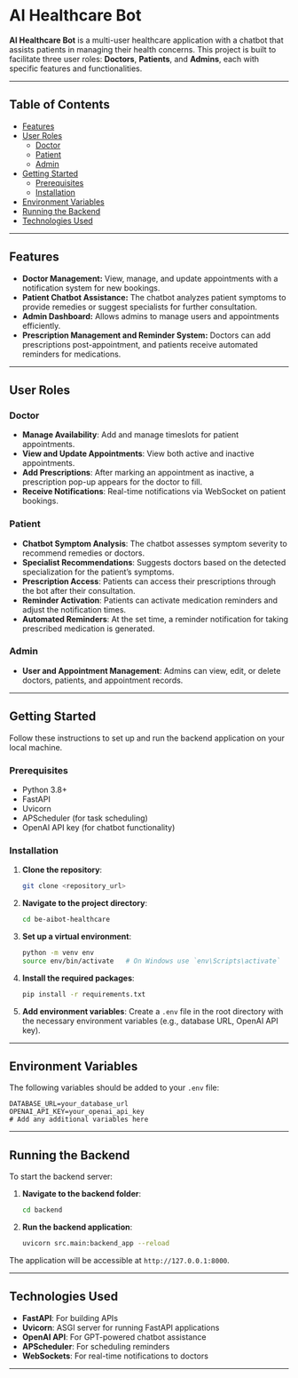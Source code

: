 # AI Healthcare Bot

**AI Healthcare Bot** is a multi-user healthcare application with a chatbot that assists patients in managing their health concerns. This project is built to facilitate three user roles: **Doctors**, **Patients**, and **Admins**, each with specific features and functionalities.

---

## Table of Contents
- [Features](#features)
- [User Roles](#user-roles)
  - [Doctor](#doctor)
  - [Patient](#patient)
  - [Admin](#admin)
- [Getting Started](#getting-started)
  - [Prerequisites](#prerequisites)
  - [Installation](#installation)
- [Environment Variables](#environment-variables)
- [Running the Backend](#running-the-backend)
- [Technologies Used](#technologies-used)
  
---

## Features

- **Doctor Management:** View, manage, and update appointments with a notification system for new bookings.
- **Patient Chatbot Assistance:** The chatbot analyzes patient symptoms to provide remedies or suggest specialists for further consultation.
- **Admin Dashboard:** Allows admins to manage users and appointments efficiently.
- **Prescription Management and Reminder System:** Doctors can add prescriptions post-appointment, and patients receive automated reminders for medications.

---

## User Roles

### Doctor

- **Manage Availability**: Add and manage timeslots for patient appointments.
- **View and Update Appointments**: View both active and inactive appointments.
- **Add Prescriptions**: After marking an appointment as inactive, a prescription pop-up appears for the doctor to fill.
- **Receive Notifications**: Real-time notifications via WebSocket on patient bookings.

### Patient

- **Chatbot Symptom Analysis**: The chatbot assesses symptom severity to recommend remedies or doctors.
- **Specialist Recommendations**: Suggests doctors based on the detected specialization for the patient’s symptoms.
- **Prescription Access**: Patients can access their prescriptions through the bot after their consultation.
- **Reminder Activation**: Patients can activate medication reminders and adjust the notification times.
- **Automated Reminders**: At the set time, a reminder notification for taking prescribed medication is generated.

### Admin

- **User and Appointment Management**: Admins can view, edit, or delete doctors, patients, and appointment records.

---

## Getting Started

Follow these instructions to set up and run the backend application on your local machine.

### Prerequisites

- Python 3.8+
- FastAPI
- Uvicorn
- APScheduler (for task scheduling)
- OpenAI API key (for chatbot functionality)

### Installation

1. **Clone the repository**:
   ```bash
   git clone <repository_url>
   ```
2. **Navigate to the project directory**:
   ```bash
   cd be-aibot-healthcare
   ```
3. **Set up a virtual environment**:
   ```bash
   python -m venv env
   source env/bin/activate   # On Windows use `env\Scripts\activate`
   ```
4. **Install the required packages**:
   ```bash
   pip install -r requirements.txt
   ```

5. **Add environment variables**: Create a `.env` file in the root directory with the necessary environment variables (e.g., database URL, OpenAI API key).

---

## Environment Variables

The following variables should be added to your `.env` file:

```
DATABASE_URL=your_database_url
OPENAI_API_KEY=your_openai_api_key
# Add any additional variables here
```

---

## Running the Backend

To start the backend server:

1. **Navigate to the backend folder**:
   ```bash
   cd backend
   ```
2. **Run the backend application**:
   ```bash
   uvicorn src.main:backend_app --reload
   ```

The application will be accessible at `http://127.0.0.1:8000`.

---

## Technologies Used

- **FastAPI**: For building APIs
- **Uvicorn**: ASGI server for running FastAPI applications
- **OpenAI API**: For GPT-powered chatbot assistance
- **APScheduler**: For scheduling reminders
- **WebSockets**: For real-time notifications to doctors

---

